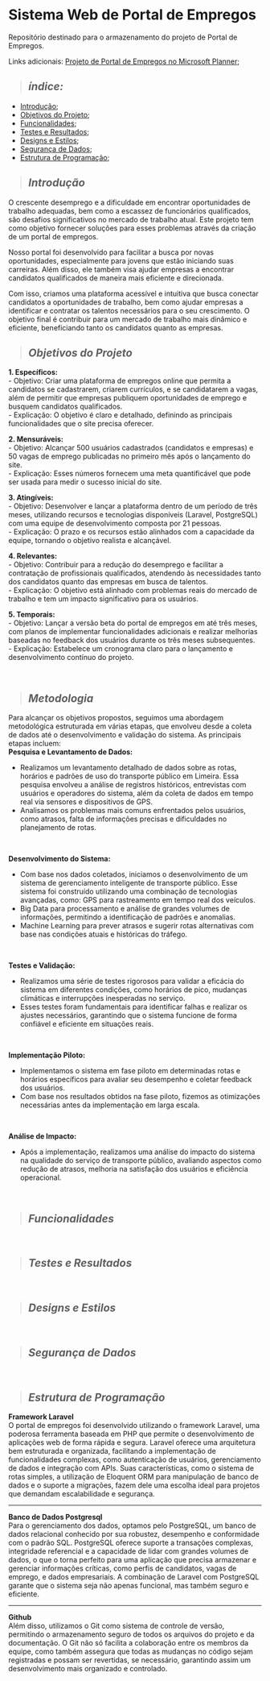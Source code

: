 # Sistema Web de Portal de Empregos
Repositório destinado para o armazenamento do projeto de Portal de Empregos.

Links adicionais:
[Projeto de Portal de Empregos no Microsoft Planner](https://tasks.office.com/sesisenaispedu.onmicrosoft.com/pt-BR/Home/Planner/#/plantaskboard?groupId=05a234ff-ff93-43f3-8747-be6ad97af327&planId=_DgOSemx7EGJhpI5lBygGGQAAUNp);


>  ## _índice:_

- [Introdução](#introdução);
- [Objetivos do Projeto](#objetivos-do-projeto);
- [Funcionalidades](#funcionalidades);
- [Testes e Resultados](#testes-e-resultados);
- [Designs e Estilos](#designs-e-estilos);
- [Segurança de Dados](#segurança-de-dados);
- [Estrutura de Programação](#estrutura-de-programação);

>  ## _Introdução_
O crescente desemprego e a dificuldade em encontrar oportunidades de trabalho adequadas, bem como a escassez de funcionários qualificados, são desafios significativos no mercado de trabalho atual. Este projeto tem como objetivo fornecer soluções para esses problemas através da criação de um portal de empregos.

Nosso portal foi desenvolvido para facilitar a busca por novas oportunidades, especialmente para jovens que estão iniciando suas carreiras. Além disso, ele também visa ajudar empresas a encontrar candidatos qualificados de maneira mais eficiente e direcionada.

Com isso, criamos uma plataforma acessível e intuitiva que busca conectar candidatos a oportunidades de trabalho, bem como ajudar empresas a identificar e contratar os talentos necessários para o seu crescimento. O objetivo final é contribuir para um mercado de trabalho mais dinâmico e eficiente, beneficiando tanto os candidatos quanto as empresas.
<br>
> ## _Objetivos do Projeto_
**1. Específicos:**
     <br>- Objetivo: Criar uma plataforma de empregos online que permita a candidatos se cadastrarem, criarem currículos, e se candidatarem a vagas, além de permitir que empresas publiquem oportunidades de emprego e busquem candidatos qualificados.<br>
     - Explicação: O objetivo é claro e detalhado, definindo as principais funcionalidades que o site precisa oferecer.<br>

**2. Mensuráveis:**
     <br>- Objetivo: Alcançar 500 usuários cadastrados (candidatos e empresas) e 50 vagas de emprego publicadas no primeiro mês após o lançamento do site.<br>
     - Explicação: Esses números fornecem uma meta quantificável que pode ser usada para medir o sucesso inicial do site.<br>
     
**3. Atingíveis:**
     <br>- Objetivo: Desenvolver e lançar a plataforma dentro de um período de três meses, utilizando recursos e tecnologias disponíveis (Laravel, PostgreSQL) com uma equipe de desenvolvimento composta por 21 pessoas.<br>
     - Explicação: O prazo e os recursos estão alinhados com a capacidade da equipe, tornando o objetivo realista e alcançável.<br>
     
**4. Relevantes:**
     <br>- Objetivo: Contribuir para a redução do desemprego e facilitar a contratação de profissionais qualificados, atendendo às necessidades tanto dos candidatos quanto das empresas em busca de talentos.<br>
     - Explicação: O objetivo está alinhado com problemas reais do mercado de trabalho e tem um impacto significativo para os usuários.<br>
     
**5. Temporais:**
     <br>- Objetivo: Lançar a versão beta do portal de empregos em até três meses, com planos de implementar funcionalidades adicionais e realizar melhorias baseadas no feedback dos usuários durante os três meses subsequentes.<br>
     - Explicação: Estabelece um cronograma claro para o lançamento e desenvolvimento contínuo do projeto.<br>

<br>

> ## _Metodologia_
Para alcançar os objetivos propostos, seguimos uma abordagem metodológica estruturada em várias etapas, que envolveu desde a coleta de dados até o desenvolvimento e validação do sistema. As principais etapas incluem:
<br>
**Pesquisa e Levantamento de Dados:**

- Realizamos um levantamento detalhado de dados sobre as rotas, horários e padrões de uso do transporte público em Limeira. Essa pesquisa envolveu a análise de registros históricos, entrevistas com usuários e operadores do sistema, além da coleta de dados em tempo real via sensores e dispositivos de GPS.
- Analisamos os problemas mais comuns enfrentados pelos usuários, como atrasos, falta de informações precisas e dificuldades no planejamento de rotas.
<br>

**Desenvolvimento do Sistema:**

- Com base nos dados coletados, iniciamos o desenvolvimento de um sistema de gerenciamento inteligente de transporte público. Esse sistema foi construído utilizando uma combinação de tecnologias avançadas, como:
GPS para rastreamento em tempo real dos veículos.
- Big Data para processamento e análise de grandes volumes de informações, permitindo a identificação de padrões e anomalias.
- Machine Learning para prever atrasos e sugerir rotas alternativas com base nas condições atuais e históricas do tráfego.
<br>

**Testes e Validação:**

- Realizamos uma série de testes rigorosos para validar a eficácia do sistema em diferentes condições, como horários de pico, mudanças climáticas e interrupções inesperadas no serviço.
- Esses testes foram fundamentais para identificar falhas e realizar os ajustes necessários, garantindo que o sistema funcione de forma confiável e eficiente em situações reais.
<br>

**Implementação Piloto:**

- Implementamos o sistema em fase piloto em determinadas rotas e horários específicos para avaliar seu desempenho e coletar feedback dos usuários.
- Com base nos resultados obtidos na fase piloto, fizemos as otimizações necessárias antes da implementação em larga escala.
<br>

**Análise de Impacto:**

- Após a implementação, realizamos uma análise do impacto do sistema na qualidade do serviço de transporte público, avaliando aspectos como redução de atrasos, melhoria na satisfação dos usuários e eficiência operacional.

<br>

> ## _Funcionalidades_

<br>

> ## _Testes e Resultados_

<br>

> ## _Designs e Estilos_

<br>

> ## _Segurança de Dados_

<br>

> ## _Estrutura de Programação_
**Framework Laravel**
<br>
O portal de empregos foi desenvolvido utilizando o framework Laravel, uma poderosa ferramenta baseada em PHP que permite o desenvolvimento de aplicações web de forma rápida e segura. Laravel oferece uma arquitetura bem estruturada e organizada, facilitando a implementação de funcionalidades complexas, como autenticação de usuários, gerenciamento de dados e integração com APIs. Suas características, como o sistema de rotas simples, a utilização de Eloquent ORM para manipulação de banco de dados e o suporte a migrações, fazem dele uma escolha ideal para projetos que demandam escalabilidade e segurança.

<hr>

**Banco de Dados Postgresql**
<br>
Para o gerenciamento dos dados, optamos pelo PostgreSQL, um banco de dados relacional conhecido por sua robustez, desempenho e conformidade com o padrão SQL. PostgreSQL oferece suporte a transações complexas, integridade referencial e a capacidade de lidar com grandes volumes de dados, o que o torna perfeito para uma aplicação que precisa armazenar e gerenciar informações críticas, como perfis de candidatos, vagas de emprego, e dados empresariais. A combinação de Laravel com PostgreSQL garante que o sistema seja não apenas funcional, mas também seguro e eficiente.

<hr>

**Github**
<br>
Além disso, utilizamos o Git como sistema de controle de versão, permitindo o armazenamento seguro de todos os arquivos do projeto e da documentação. O Git não só facilita a colaboração entre os membros da equipe, como também assegura que todas as mudanças no código sejam registradas e possam ser revertidas, se necessário, garantindo assim um desenvolvimento mais organizado e controlado.


